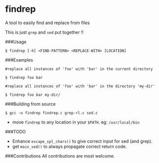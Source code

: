 # findrep
A tool to easily find and replace from files

This is just ```grep``` and ``sed`` put together !!

###Usage
```
$ findrep [-h] <FIND-PATTERN> <REPLACE-WITH> [LOCATION]
```
###Examples
```
#replace all instances of 'foo' with 'bar' in the current directory

$ findrep foo bar
```
```
#replace all instances of 'foo' with 'bar' in the directory 'my-dir'

$ findrep foo bar my-dir/
```

###Building from source
```
$ gcc -o findrep findrep.c grep-rl.c sed.c
```
* move `findrep` to any location in your `$PATH`. eg: `/usr/local/bin`

###TODO
* Enhance `escape_spl_chars()` to give correct input for sed (and grep).
* get `main_sed()` to always propagate correct return code.

###Contributions
All contributions are most welcome.

